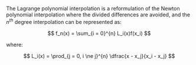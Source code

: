 The Lagrange polynomial interpolation is a reformulation of the Newton polynomial interpolation where the divided differences are avoided, and the $n^{th}$ degree interpolation can be represented as:

$$
f_n(x) = \sum_{i = 0}^{n} L_i(x)f(x_i)
$$

where:

$$
L_i(x) = \prod_{j = 0, i \ne j}^{n} \dfrac{x - x_j}{x_i - x_j}
$$